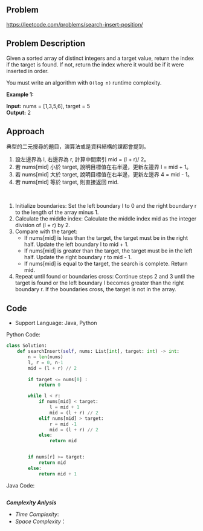 ## Problem

https://leetcode.com/problems/search-insert-position/

## Problem Description

Given a sorted array of distinct integers and a target value, return the index if the target is found. If not, return the index where it would be if it were inserted in order.

You must write an algorithm with `O(log n)` runtime complexity.
 

**Example 1:**

**Input:** nums = [1,3,5,6], target = 5  <br>
**Output:** 2



## Approach
典型的二元搜尋的題目，演算法或是資料結構的課都會提到。
1. 設左邊界為 l, 右邊界為 r, 計算中間索引 mid = (l + r)/ 2。
2. 若 nums[mid] 小於 target, 說明目標值在右半邊，更新左邊界 l = mid + 1。
3. 若 nums[mid] 大於 target, 說明目標值在右半邊，更新左邊界 4 = mid - 1。
4. 若 nums[mid] 等於 target, 則直接返回 mid. 

<br>

1. Initialize boundaries: Set the left boundary l to 0 and the right boundary r to the length of the array minus 1.
2. Calculate the middle index: Calculate the middle index mid as the integer division of (l + r) by 2.
3. Compare with the target:
    * If nums[mid] is less than the target, the target must be in the right half. Update the left boundary l to mid + 1.
    * If nums[mid] is greater than the target, the target must be in the left half. Update the right boundary r to mid - 1.
    * If nums[mid] is equal to the target, the search is complete. Return mid.
4. Repeat until found or boundaries cross: Continue steps 2 and 3 until the target is found or the left boundary l becomes greater than the right boundary r. If the boundaries cross, the target is not in the array.


## Code

- Support Language: Java, Python

Python Code:

```py
class Solution:
    def searchInsert(self, nums: List[int], target: int) -> int:
        n = len(nums)
        l, r = 0, n-1
        mid = (l + r) // 2
        
        if target <= nums[0] :
            return 0

        while l < r:
            if nums[mid] < target:
                l = mid + 1
                mid = (l + r) // 2
            elif nums[mid] > target:
                r = mid -1
                mid = (l + r) // 2
            else:
                return mid


        if nums[r] >= target:
            return mid
        else:
            return mid + 1
```

Java Code:

```

```

**_Complexity Anlysis_**

- _Time Complexity_: 
- _Space Complexity_：
